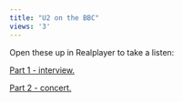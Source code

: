 ```yaml
---
title: "U2 on the BBC"
views: '3'
---
```

<p>Open these up in Realplayer to take a listen:</p>
<p><a href="https://www.bbc.co.uk/radio/aod/rpms/r1whileytue.rpm">Part 1 - interview.</a></p>
<p><a href="https://www.bbc.co.uk/radio/aod/rpms/zane_tue.rpm">Part 2 - concert.</a></p>
